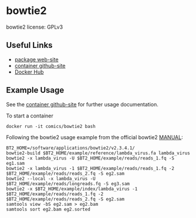 # bowtie2

bowtie2 license: GPLv3 

## Useful Links

 * [package web-site](https://github.com/BenLangmead/bowtie2)
 * [container github-site](https://github.com/c-omics/bowtie2)
 * [Docker Hub](https://hub.docker.com/u/comics/)

## Example Usage
See the [container github-site](https://github.com/c-omics/) for further usage documentation.

To start a container
```
docker run -it comics/bowtie2 bash
```
Following the bowtie2 usage example from the official bowtie2 [MANUAL](https://github.com/BenLangmead/bowtie2/blob/master/MANUAL):
```
BT2_HOME=/software/applications/bowtie2/v2.3.4.1/
bowtie2-build $BT2_HOME/example/reference/lambda_virus.fa lambda_virus
bowtie2 -x lambda_virus -U $BT2_HOME/example/reads/reads_1.fq -S eg1.sam
bowtie2 -x lambda_virus -1 $BT2_HOME/example/reads/reads_1.fq -2 $BT2_HOME/example/reads/reads_2.fq -S eg2.sam
bowtie2 --local -x lambda_virus -U $BT2_HOME/example/reads/longreads.fq -S eg3.sam
bowtie2 -x $BT2_HOME/example/index/lambda_virus -1 $BT2_HOME/example/reads/reads_1.fq -2 $BT2_HOME/example/reads/reads_2.fq -S eg2.sam
samtools view -bS eg2.sam > eg2.bam
samtools sort eg2.bam eg2.sorted
```


